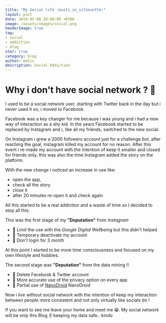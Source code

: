 ```yaml
---
title: "My Social life :busts_in_silhouette:"
layout: post
date: 2019-05-08 20:00:00 +0100
image: /assets/images/social.png
headerImage: true
tag:
- social
- addiction
- blog
star: true
category: blog
author: matis
description: Social Addiction
---
```

# Why i don't have social network ? 🤔
I used to be a social network user, starting with Twitter back in the day but i never used it so, i moved to Facebook.

Facebook was a key changer for me because i was young and i had a new way of interaction as a shy kid.
In the years Facebook started to be replaced by Instagram and i, like all my friends, switched to the new social.

On Instagram i grew a 2000 followers account just for a challenge but, after reaching the goal, instagram killed my account for no reason.
After this event i re-made my account with the intention of keep it smaller and closed for friends only, this was also the time Instagram added the story on the platform.

With the new change i noticed an increase in use like:
- open the app,
- check all the story
- close it
- after 20 minutes re-open it and check again

All this started to be a real addiction and a waste of time so I decided to stop all this.

This was the first stage of my __"Deputation"__ from _Instagram_
- 🥉 Limit the use with the _Google Digital Wellbeing_ but this didn't helped
- 🥈 Temporary deactivate my account 
- 🥇 Don't login for 3 month 

At this point I started to be more time consciousness and focused on my own lifestyle and hobbies.

The second stage was __"Deputation"__ from the data mining !!
- 🥉 Delete Facebook & Twitter account 
- 🥈 More accurate use of the privacy option on every app 
- 🥇 Partial use of [NanoDroid](https://github.com/Nanolx/NanoDroid) NanoDroid 

Now i live without social network with the intention of keep my interaction between people more consistent and not only virtually like socials do !

If you want to see me leave your home and meet me 😁.
My social network will be only this Blog ✌️ keeping my data safe.. _kinda_


